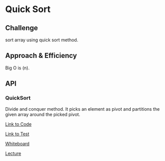 # Quick Sort

## Challenge
sort array using quick sort method.

## Approach & Efficiency
Big O is (n).

## API

### QuickSort
Divide and conquer method. It picks an element as pivot and partitions the given array around the picked pivot.

[Link to Code](https://github.com/Antberry/data-structures-and-algorithms/blob/master/401codechallenges/src/main/java/quicksort/QuickSort.java)

[Link to Test](https://github.com/Antberry/data-structures-and-algorithms/blob/master/401codechallenges/src/test/java/quicksort/QuickSortTest.java)

[Whiteboard](../assets/insertsort.jpg)

[Lecture](https://github.com/Antberry/data-structures-and-algorithms/blob/master/401codechallenges/src/main/java/quicksort/Lecture-Notes.md)
